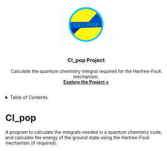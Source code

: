 
<br />
<div align="center">
  <a href="https://github.com/ALRAKIK/CI_pop">
    <img src="src/project/logo.png" alt="Logo" width="140" height="140">
  </a>

  <h3 align="center">CI_pop Project</h3>

  <p align="center">
    Calculate the quantum chemistry integral required for the Hartree-Fock mechanism.
    <br />
    <a href="https://github.com/ALRAKIK/CI_pop"><strong>Explore the Project »</strong></a>
    <br />
    <br />
  </p>
</div>

<!-- TABLE OF CONTENTS -->
<details>
  <summary>Table of Contents</summary>
  <ol>
    <li>
      <a href="#thomson">About The Project</a>
    </li>
    <li>
      <a href="#prerequisite">Getting Started</a>
      <ul>
        <li><a href="#prerequisite">Prerequisites</a></li>
        <li><a href="#build">Build</a></li>
      </ul>
    </li>
    <li><a href="#usage">Usage</a></li>
    <li><a href="#example">Example</a></li>
    <li><a href="#contact">Contact</a></li>
    <li><a href="#license">License</a></li>
    <li><a href="#acknowledgments">Acknowledgments</a></li>
  </ol>
</details>

# CI_pop
A program to calculate the integrals needed in a quantum chemistry code, and calculate the energy of the ground state using the Hartree-Fock mechanism (if required).
